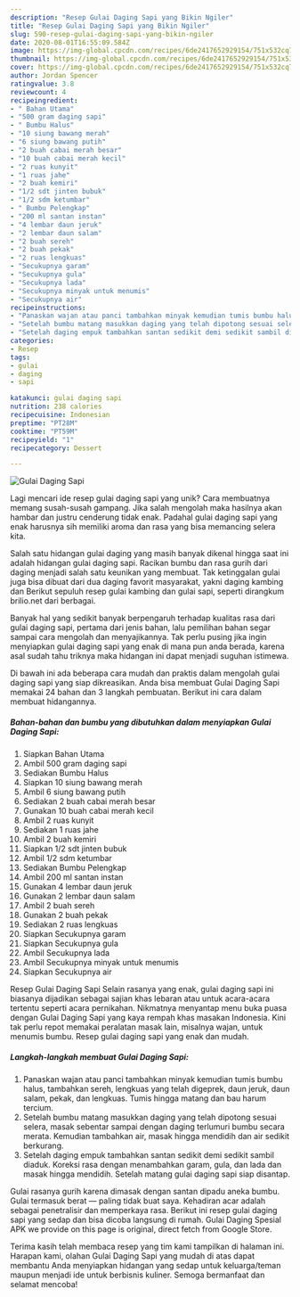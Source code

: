 ```yaml
---
description: "Resep Gulai Daging Sapi yang Bikin Ngiler"
title: "Resep Gulai Daging Sapi yang Bikin Ngiler"
slug: 590-resep-gulai-daging-sapi-yang-bikin-ngiler
date: 2020-08-01T16:55:09.584Z
image: https://img-global.cpcdn.com/recipes/6de2417652929154/751x532cq70/gulai-daging-sapi-foto-resep-utama.jpg
thumbnail: https://img-global.cpcdn.com/recipes/6de2417652929154/751x532cq70/gulai-daging-sapi-foto-resep-utama.jpg
cover: https://img-global.cpcdn.com/recipes/6de2417652929154/751x532cq70/gulai-daging-sapi-foto-resep-utama.jpg
author: Jordan Spencer
ratingvalue: 3.8
reviewcount: 4
recipeingredient:
- " Bahan Utama"
- "500 gram daging sapi"
- " Bumbu Halus"
- "10 siung bawang merah"
- "6 siung bawang putih"
- "2 buah cabai merah besar"
- "10 buah cabai merah kecil"
- "2 ruas kunyit"
- "1 ruas jahe"
- "2 buah kemiri"
- "1/2 sdt jinten bubuk"
- "1/2 sdm ketumbar"
- " Bumbu Pelengkap"
- "200 ml santan instan"
- "4 lembar daun jeruk"
- "2 lembar daun salam"
- "2 buah sereh"
- "2 buah pekak"
- "2 ruas lengkuas"
- "Secukupnya garam"
- "Secukupnya gula"
- "Secukupnya lada"
- "Secukupnya minyak untuk menumis"
- "Secukupnya air"
recipeinstructions:
- "Panaskan wajan atau panci tambahkan minyak kemudian tumis bumbu halus, tambahkan sereh, lengkuas yang telah digeprek, daun jeruk, daun salam, pekak, dan lengkuas. Tumis hingga matang dan bau harum tercium."
- "Setelah bumbu matang masukkan daging yang telah dipotong sesuai selera, masak sebentar sampai dengan daging terlumuri bumbu secara merata. Kemudian tambahkan air, masak hingga mendidih dan air sedikit berkurang."
- "Setelah daging empuk tambahkan santan sedikit demi sedikit sambil diaduk. Koreksi rasa dengan menambahkan garam, gula, dan lada dan masak hingga mendidih. Setelah matang gulai daging sapi siap disantap."
categories:
- Resep
tags:
- gulai
- daging
- sapi

katakunci: gulai daging sapi 
nutrition: 238 calories
recipecuisine: Indonesian
preptime: "PT28M"
cooktime: "PT59M"
recipeyield: "1"
recipecategory: Dessert

---
```



![Gulai Daging Sapi](https://img-global.cpcdn.com/recipes/6de2417652929154/751x532cq70/gulai-daging-sapi-foto-resep-utama.jpg)

Lagi mencari ide resep gulai daging sapi yang unik? Cara membuatnya memang susah-susah gampang. Jika salah mengolah maka hasilnya akan hambar dan justru cenderung tidak enak. Padahal gulai daging sapi yang enak harusnya sih memiliki aroma dan rasa yang bisa memancing selera kita.

Salah satu hidangan gulai daging yang masih banyak dikenal hingga saat ini adalah hidangan gulai daging sapi. Racikan bumbu dan rasa gurih dari daging menjadi salah satu keunikan yang membuat. Tak ketinggalan gulai juga bisa dibuat dari dua daging favorit masyarakat, yakni daging kambing dan Berikut sepuluh resep gulai kambing dan gulai sapi, seperti dirangkum brilio.net dari berbagai.

Banyak hal yang sedikit banyak berpengaruh terhadap kualitas rasa dari gulai daging sapi, pertama dari jenis bahan, lalu pemilihan bahan segar sampai cara mengolah dan menyajikannya. Tak perlu pusing jika ingin menyiapkan gulai daging sapi yang enak di mana pun anda berada, karena asal sudah tahu triknya maka hidangan ini dapat menjadi suguhan istimewa.


Di bawah ini ada beberapa cara mudah dan praktis dalam mengolah gulai daging sapi yang siap dikreasikan. Anda bisa membuat Gulai Daging Sapi memakai 24 bahan dan 3 langkah pembuatan. Berikut ini cara dalam membuat hidangannya.

<!--inarticleads1-->

##### Bahan-bahan dan bumbu yang dibutuhkan dalam menyiapkan Gulai Daging Sapi:

1. Siapkan  Bahan Utama
1. Ambil 500 gram daging sapi
1. Sediakan  Bumbu Halus
1. Siapkan 10 siung bawang merah
1. Ambil 6 siung bawang putih
1. Sediakan 2 buah cabai merah besar
1. Gunakan 10 buah cabai merah kecil
1. Ambil 2 ruas kunyit
1. Sediakan 1 ruas jahe
1. Ambil 2 buah kemiri
1. Siapkan 1/2 sdt jinten bubuk
1. Ambil 1/2 sdm ketumbar
1. Sediakan  Bumbu Pelengkap
1. Ambil 200 ml santan instan
1. Gunakan 4 lembar daun jeruk
1. Gunakan 2 lembar daun salam
1. Ambil 2 buah sereh
1. Gunakan 2 buah pekak
1. Sediakan 2 ruas lengkuas
1. Siapkan Secukupnya garam
1. Siapkan Secukupnya gula
1. Ambil Secukupnya lada
1. Ambil Secukupnya minyak untuk menumis
1. Siapkan Secukupnya air


Resep Gulai Daging Sapi Selain rasanya yang enak, gulai daging sapi ini biasanya dijadikan sebagai sajian khas lebaran atau untuk acara-acara tertentu seperti acara pernikahan. Nikmatnya menyantap menu buka puasa dengan Gulai Daging Sapi yang kaya rempah khas masakan Indonesia. Kini tak perlu repot memakai peralatan masak lain, misalnya wajan, untuk menumis bumbu. Resep gulai daging sapi yang enak dan mudah. 

<!--inarticleads2-->

##### Langkah-langkah membuat Gulai Daging Sapi:

1. Panaskan wajan atau panci tambahkan minyak kemudian tumis bumbu halus, tambahkan sereh, lengkuas yang telah digeprek, daun jeruk, daun salam, pekak, dan lengkuas. Tumis hingga matang dan bau harum tercium.
1. Setelah bumbu matang masukkan daging yang telah dipotong sesuai selera, masak sebentar sampai dengan daging terlumuri bumbu secara merata. Kemudian tambahkan air, masak hingga mendidih dan air sedikit berkurang.
1. Setelah daging empuk tambahkan santan sedikit demi sedikit sambil diaduk. Koreksi rasa dengan menambahkan garam, gula, dan lada dan masak hingga mendidih. Setelah matang gulai daging sapi siap disantap.


Gulai rasanya gurih karena dimasak dengan santan dipadu aneka bumbu. Gulai termasuk berat — paling tidak buat saya. Kehadiran acar adalah sebagai penetralisir dan memperkaya rasa. Berikut ini resep gulai daging sapi yang sedap dan bisa dicoba langsung di rumah. Gulai Daging Spesial APK we provide on this page is original, direct fetch from Google Store. 

Terima kasih telah membaca resep yang tim kami tampilkan di halaman ini. Harapan kami, olahan Gulai Daging Sapi yang mudah di atas dapat membantu Anda menyiapkan hidangan yang sedap untuk keluarga/teman maupun menjadi ide untuk berbisnis kuliner. Semoga bermanfaat dan selamat mencoba!
